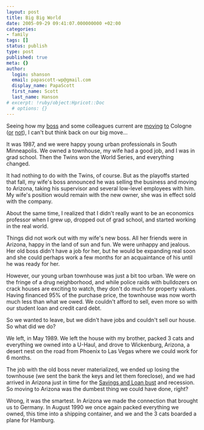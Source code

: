 ```yaml
---
layout: post
title: Big Big World
date: 2005-09-29 09:41:07.000000000 +02:00
categories:
- family
tags: []
status: publish
type: post
published: true
meta: {}
author:
  login: shanson
  email: papascott-wp@gmail.com
  display_name: PapaScott
  first_name: Scott
  last_name: Hanson
# excerpt: !ruby/object:Hpricot::Doc
  # options: {}
---
```

<p>Seeing how my <a href="http://lumma.de/" title="Lummaland - das Weblog">boss</a> and some colleagues current are <a href="http://umzug.lumma.de/" title="Umzugsblog">moving</a> <a href="http://www.ichbinharmlos.de/blog/" title="bloggbox %u2014 fab1An">to</a> Cologne (<a href="http://couchblog.de/webpropaganda/" title="Webpropaganda">or</a> <a href="http://ameisendorf.de/" title="ameisendorf.de">not</a>), I can't but think back on our big move...</p>
<p>It was 1987, and we were happy young urban professionals in South Minneapolis. We owned a townhouse, my wife had a good job, and I was in grad school. Then the Twins won the World Series, and everything changed. </p>
<p>It had nothing to do with the Twins, of course. But as the playoffs started that fall, my wife's boss announced he was selling the business and moving to Arizona, taking his supervisor and several low-level employees with him. My wife's position would remain with the new owner, she was in effect sold with the company.</p>
<p>About the same time, I realized that I didn't really want to be an economics professor when I grew up, dropped out of grad school, and started working in the real world.</p>
<p>Things did not work out with my wife's new boss. All her friends were in Arizona, happy in the land of sun and fun. We were unhappy and jealous. Her old boss didn't have a job for her, but he would be expanding real soon and she could perhaps work a few months for an acquaintance of his until he was ready for her.</p>
<p>However, our young urban townhouse was just a bit too urban. We were on the fringe of a drug neighborhood, and while police raids with bulldozers on crack houses are exciting to watch, they don't do much for property values. Having financed 95% of the purchase price, the townhouse was now worth much less than what we owed. We couldn't afford to sell, even more so with our student loan and credit card debt.</p>
<p>So we wanted to leave, but we didn't have jobs and couldn't sell our house. So what did we do?</p>
<p>We left, in May 1989. We left the house with my brother, packed 3 cats and everything we owned into a U-Haul, and drove to Wickenburg, Arizona, a desert nest on the road from Phoenix to Las Vegas where we could work for 6 months.</p>
<p>The job with the old boss never materialized, we ended up losing the townhouse (we sent the bank the keys and let them foreclose), and we had arrived in Arizona just in time for the <a href="http://en.wikipedia.org/wiki/Savings_and_Loan_crisis">Savings and Loan bust</a> and recession. So moving to Arizona was the dumbest thing we could have done, right?</p>
<p>Wrong, it was the smartest. In Arizona we made the connection that brought us to Germany. In August 1990 we once again packed everything we owned, this time into a shipping container, and we and the 3 cats boarded a plane for Hamburg.</p>
